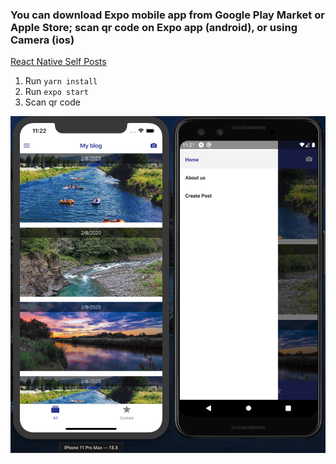 ### You can download Expo mobile app from Google Play Market or Apple Store; scan qr code on Expo app (android), or using Camera (ios)

[React Native Self Posts](https://expo.io/@stelmakhivan/rn-self-posts)

1. Run `yarn install`
2. Run `expo start`
3. Scan qr code

![Preview](/assets/rn-self-posts.png?raw=true)
